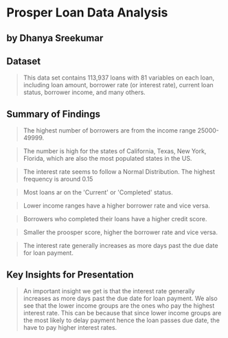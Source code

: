 # Prosper Loan Data Analysis
## by Dhanya Sreekumar


## Dataset

> This data set contains 113,937 loans with 81 variables on each loan, including loan amount, borrower rate (or interest rate), current loan status, borrower income, and many others.

## Summary of Findings

> The highest number of borrowers are from the income range 25000-49999.

> The number is high for the states of California, Texas, New York, Florida, which are also the most populated states in the US.

> The interest rate seems to follow a Normal Distribution. The highest frequency is around 0.15

> Most loans ar on the 'Current' or 'Completed' status.

> Lower income ranges have a higher borrower rate and vice versa.

> Borrowers who completed their loans have a higher credit score.

> Smaller the proosper score, higher the borrower rate and vice versa.

> The interest rate generally increases as more days past the due date for loan payment.


## Key Insights for Presentation

> An important insight we get is that the interest rate generally increases as more days past the due date for loan payment. We also see that the lower income groups are the ones who pay the highest interest rate. This can be because that since lower income groups are the most likely to delay payment hence the loan passes due date, the have to pay higher interest rates.
